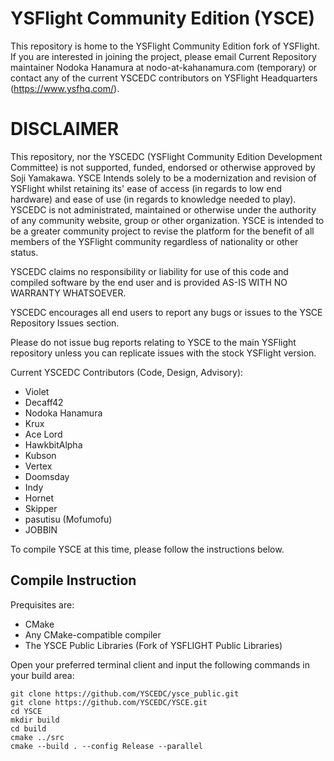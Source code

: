 # YSFlight Community Edition (YSCE)

This repository is home to the YSFlight Community Edition fork of YSFlight. If you are interested in joining the project, please email Current Repository maintainer Nodoka Hanamura at nodo-at-kahanamura.com (temporary) or contact any of the current YSCEDC contributors on YSFlight Headquarters (https://www.ysfhq.com/).

# DISCLAIMER

This repository, nor the YSCEDC (YSFlight Community Edition Development Committee) is not supported, funded, endorsed or otherwise approved by Soji Yamakawa. YSCE Intends solely to be a modernization and revision of YSFlight whilst retaining its' ease of access (in regards to low end hardware) and ease of use (in regards to knowledge needed to play). YSCEDC is not administrated, maintained or otherwise under the authority of any community website, group or other organization. YSCE is intended to be a greater community project to revise the platform for the benefit of all members of the YSFlight community regardless of nationality or other status.

YSCEDC claims no responsibility or liability for use of this code and compiled software by the end user and is provided AS-IS WITH NO WARRANTY WHATSOEVER.

YSCEDC encourages all end users to report any bugs or issues to the YSCE Repository Issues section.

Please do not issue bug reports relating to YSCE to the main YSFlight repository unless you can replicate issues with the stock YSFlight version.

Current YSCEDC Contributors (Code, Design, Advisory):
* Violet 
* Decaff42
* Nodoka Hanamura
* Krux
* Ace Lord
* HawkbitAlpha
* Kubson
* Vertex
* Doomsday
* Indy
* Hornet
* Skipper
* pasutisu (Mofumofu)
* JOBBIN

To compile YSCE at this time, please follow the instructions below.

## Compile Instruction
Prequisites are:
* CMake
* Any CMake-compatible compiler
* The YSCE Public Libraries (Fork of YSFLIGHT Public Libraries)

Open your preferred terminal client and input the following commands in your build area:

```
git clone https://github.com/YSCEDC/ysce_public.git
git clone https://github.com/YSCEDC/YSCE.git
cd YSCE
mkdir build
cd build
cmake ../src
cmake --build . --config Release --parallel
```
